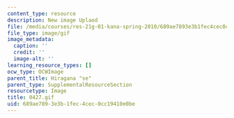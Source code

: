 ```yaml
---
content_type: resource
description: New image Uplaod
file: /media/courses/res-21g-01-kana-spring-2010/689ae7893e3b1fec4cec0cc19410e0be_0427.gif
file_type: image/gif
image_metadata:
  caption: ''
  credit: ''
  image-alt: ''
learning_resource_types: []
ocw_type: OCWImage
parent_title: Hiragana "se"
parent_type: SupplementalResourceSection
resourcetype: Image
title: 0427.gif
uid: 689ae789-3e3b-1fec-4cec-0cc19410e0be
---
```

